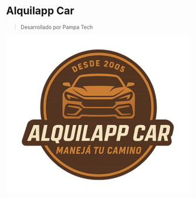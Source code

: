 # Alquilapp Car

> Desarrollado por Pampa Tech

![alquilapp car logo](/commons/alquilappcar_logo.png)
